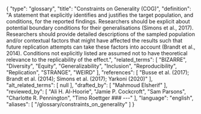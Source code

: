 {
    "type": "glossary",
    "title": "Constraints on Generality (COG)",
    "definition": "A statement that explicitly identifies and justifies the target population, and conditions, for the reported findings. Researchers should be explicit about potential boundary conditions for their generalisations (Simons et al., 2017). Researchers should provide detailed descriptions of the sampled population and/or contextual factors that might have affected the results such that future replication attempts can take these factors into account (Brandt et al., 2014). Conditions not explicitly listed are assumed not to have theoretical relevance to the replicability of the effect.",
    "related_terms": [
        "BIZARRE",
        "Diversity",
        "Equity",
        "Generalizability",
        "Inclusion",
        "Reproducibility",
        "Replication",
        "STRANGE",
        "WEIRD"
    ],
    "references": [
        "Busse et al. (2017); Brandt et al. (2014); Simons et al. (2017); Yarkoni (2020)"
    ],
    "alt_related_terms": [
        null
    ],
    "drafted_by": [
        "Mahmoud Elsherif"
    ],
    "reviewed_by": [
        "Ali H. Al-Hoorie",
        "Jamie P. Cockcroft",
        "Sam Parsons",
        "Charlotte R. Pennington",
        "Timo Roettger  ### ---"
    ],
    "language": "english",
    "aliases": [
        "/glossary/constraints_on_generality"
    ]
}